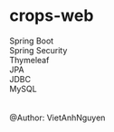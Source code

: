 # crops-web 
Spring Boot <br />
Spring Security <br />
Thymeleaf <br />
JPA <br />
JDBC <br />
MySQL <br /> <br /> <br />
@Author: VietAnhNguyen
